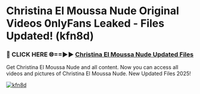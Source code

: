 # Christina El Moussa Nude Original Videos 0nlyFans Leaked - Files Updated! (kfn8d)

<h3>🔴 CLICK HERE 🌐==►► <a href="https://tinyurl.com/5h6xmrr3" rel="nofollow">Christina El Moussa Nude Updated Files</a></h3>

Get Christina El Moussa Nude and all content. Now you can access all videos and pictures of Christina El Moussa Nude. New Updated Files 2025!

[![kfn8d](https://i.imgur.com/KVD873Z.gif)](https://tinyurl.com/5h6xmrr3)
